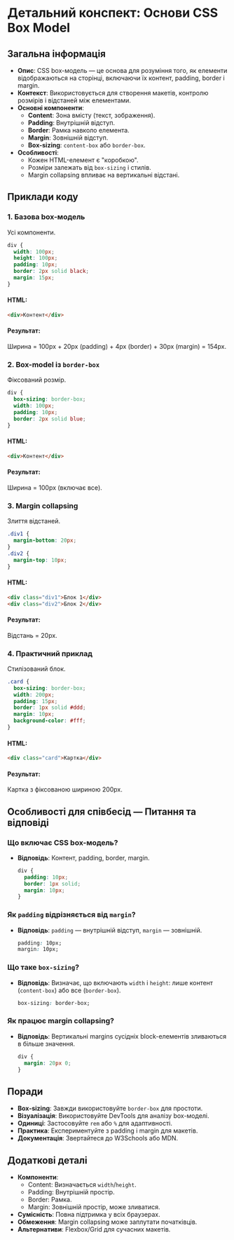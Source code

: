 # Детальний конспект: Основи CSS Box Model

## Загальна інформація

- **Опис**: CSS box-модель — це основа для розуміння того, як елементи відображаються на сторінці, включаючи їх контент, padding, border і margin.
- **Контекст**: Використовується для створення макетів, контролю розмірів і відстаней між елементами.
- **Основні компоненти**:
  - **Content**: Зона вмісту (текст, зображення).
  - **Padding**: Внутрішній відступ.
  - **Border**: Рамка навколо елемента.
  - **Margin**: Зовнішній відступ.
  - **Box-sizing**: `content-box` або `border-box`.
- **Особливості**:
  - Кожен HTML-елемент є "коробкою".
  - Розміри залежать від `box-sizing` і стилів.
  - Margin collapsing впливає на вертикальні відстані.

## Приклади коду

### 1. Базова box-модель

Усі компоненти.

```css
div {
  width: 100px;
  height: 100px;
  padding: 10px;
  border: 2px solid black;
  margin: 15px;
}
```

#### HTML:

```html
<div>Контент</div>
```

#### Результат:

Ширина = 100px + 20px (padding) + 4px (border) + 30px (margin) = 154px.

### 2. Box-model із `border-box`

Фіксований розмір.

```css
div {
  box-sizing: border-box;
  width: 100px;
  padding: 10px;
  border: 2px solid blue;
}
```

#### HTML:

```html
<div>Контент</div>
```

#### Результат:

Ширина = 100px (включає все).

### 3. Margin collapsing

Злиття відстаней.

```css
.div1 {
  margin-bottom: 20px;
}
.div2 {
  margin-top: 10px;
}
```

#### HTML:

```html
<div class="div1">Блок 1</div>
<div class="div2">Блок 2</div>
```

#### Результат:

Відстань = 20px.

### 4. Практичний приклад

Стилізований блок.

```css
.card {
  box-sizing: border-box;
  width: 200px;
  padding: 15px;
  border: 1px solid #ddd;
  margin: 10px;
  background-color: #fff;
}
```

#### HTML:

```html
<div class="card">Картка</div>
```

#### Результат:

Картка з фіксованою шириною 200px.

## Особливості для співбесід — Питання та відповіді

### Що включає CSS box-модель?

- **Відповідь**: Контент, padding, border, margin.
  ```css
  div {
    padding: 10px;
    border: 1px solid;
    margin: 10px;
  }
  ```

### Як `padding` відрізняється від `margin`?

- **Відповідь**: `padding` — внутрішній відступ, `margin` — зовнішній.
  ```css
  padding: 10px;
  margin: 10px;
  ```

### Що таке `box-sizing`?

- **Відповідь**: Визначає, що включають `width` і `height`: лише контент (`content-box`) або все (`border-box`).
  ```css
  box-sizing: border-box;
  ```

### Як працює margin collapsing?

- **Відповідь**: Вертикальні margins сусідніх block-елементів зливаються в більше значення.
  ```css
  div {
    margin: 20px 0;
  }
  ```

## Поради

- **Box-sizing**: Завжди використовуйте `border-box` для простоти.
- **Візуалізація**: Використовуйте DevTools для аналізу box-моделі.
- **Одиниці**: Застосовуйте `rem` або `%` для адаптивності.
- **Практика**: Експериментуйте з padding і margin для макетів.
- **Документація**: Звертайтеся до W3Schools або MDN.

## Додаткові деталі

- **Компоненти**:
  - Content: Визначається `width`/`height`.
  - Padding: Внутрішній простір.
  - Border: Рамка.
  - Margin: Зовнішній простір, може зливатися.
- **Сумісність**: Повна підтримка у всіх браузерах.
- **Обмеження**: Margin collapsing може заплутати початківців.
- **Альтернативи**: Flexbox/Grid для сучасних макетів.
